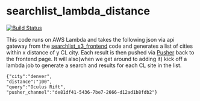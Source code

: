 # searchlist_lambda_distance

[![Build Status](https://travis-ci.org/fort-kickass/searchlist_lambda_distance.svg?branch=master)](https://travis-ci.org/fort-kickass/searchlist_lambda_distance)

This code runs on AWS Lambda and takes the following json via api gateway from the [searchlist_s3_frontend](https://github.com/fort-kickass/searchlist_s3_frontend) code and generates a list of cities within x distance of y CL city. Each result is then pushed via [Pusher](pusher.com) back to the frontend page.  It will also(when we get around to adding it) kick off a lambda job to generate a search and results for each CL site in the list.  


```
{"city":"denver",
"distance":"100",
"query":"Oculus Rift",
"pusher_channel":"de81df41-5436-7be7-2666-d12ad1b8fdb2"}
```
